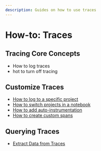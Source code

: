 ```yaml
---
description: Guides on how to use traces
---
```


# How-to: Traces

## Tracing Core Concepts

* How to log traces
* hot to turn off tracing

## Customize Traces

* [How to log to a specific project](customize-traces.md#log-to-a-specific-project)
* [How to switch projects in a notebook](./#customize-traces)
* [How to add auto-instrumentation](../../telemetry/instrumentation.md)
* [How to create custom spans](../../telemetry/custom-spans.md)

## Querying Traces

* [Extract Data from Traces](extract-data-from-spans.md)

